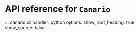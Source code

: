 # API reference for `Canario`

::: canario.cli
    handler: python
    options:
      show_root_heading: true
      show_source: false
